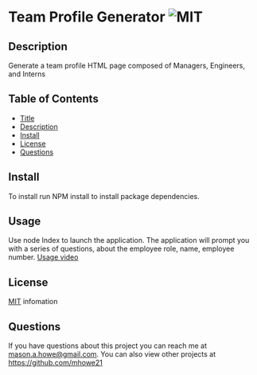 # Team Profile Generator ![MIT](https://img.shields.io/badge/license-MIT-green)

  ## Description
Generate a team profile HTML page composed of Managers, Engineers, and Interns

  ## Table of Contents
* [Title](#Title)
* [Description](#Description)
* [Install](#Install)
* [License](#License)
* [Questions](#Questions)


## Install
To install run NPM install to install package dependencies. 

## Usage
Use node Index to launch the application. The application will prompt you with a series of questions, about the employee role, name, employee number. 
[Usage video](https://drive.google.com/file/d/1z4sK9_6rAIU6_C4le2yGAW56bqreBoHM/view?usp=sharing)


  
  ## License
[MIT](https://opensource.org/licenses/MIT) infomation
  
  ## Questions
If you have questions about this project you can reach me at <mason.a.howe@gmail.com>.
You can also view other projects at <https://github.com/mhowe21>
  
